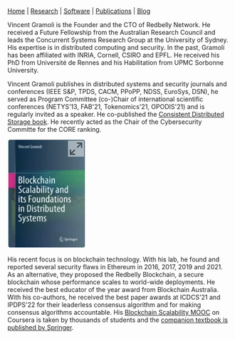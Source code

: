 [Home](index) | [Research](research) | [Software](software) | [Publications](publications) | [Blog](blog)

Vincent Gramoli is the Founder and the CTO of Redbelly Network. He received a Future Fellowship from the Australian Research Council and leads the Concurrent Systems Research Group at the University of Sydney. His expertise is in distributed computing and security. In the past, Gramoli has been affiliated with INRIA, Cornell, CSIRO and EPFL. He received his PhD from Université de Rennes and his Habilitation from UPMC Sorbonne University. 

Vincent Gramoli publishes in distributed systems and security journals and conferences (IEEE S&P, TPDS, CACM, PPoPP, NDSS, EuroSys, DSN), he served as Program Committee (co-)Chair of international scientific conferences (NETYS'13, FAB'21, Tokenomics'21, OPODIS'21) and is regularly invited as a speaker. He co-published the [Consistent Distributed Storage book](https://www.morganclaypool.com/doi/10.2200/S01069ED1V01Y202012DCT017).
He recently acted as the Chair of the Cybersecurity Committe for the CORE ranking.


[![Blockchain Scalability book](/img/book-small.png)](https://link.springer.com/book/10.1007/978-3-031-12578-2?sap-outbound-id=01A0D4B2C34832A82322B1C66819B239A93AED40)

His recent focus is on blockchain technology. With his lab, he found and reported several security flaws in Ethereum in 2016, 2017, 2019 and 2021. As an alternative, they proposed the Redbelly Blockchain, a secure blockchain whose performance scales to world-wide deployments. He received the best educator of the year award from Blockchain Australia. With his co-authors, he received the best paper awards at ICDCS'21 and IPDPS'22 for their leaderless consensus algorithm and for making consensus algorithms accountable. His [Blockchain Scalability MOOC](https://www.coursera.org/learn/blockchain-scalability) on Coursera is taken by thousands of students and the [companion textbook is published by Springer](https://link.springer.com/book/10.1007/978-3-031-12578-2?sap-outbound-id=01A0D4B2C34832A82322B1C66819B239A93AED40).
